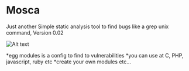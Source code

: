 Mosca
=====

Just another Simple static analysis tool to find bugs like a grep unix command, Version 0.02  

![Alt text](https://raw.githubusercontent.com/CoolerVoid/Mosca/master/doc/Mosca.jpg)


*egg modules is a config to find to vulnerabilities
*you can use at C, PHP, javascript, ruby etc
*create your own modules etc...

